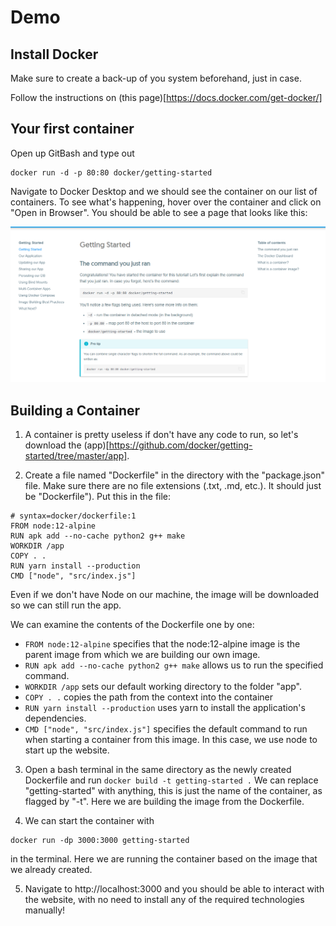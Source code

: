 # Demo

## Install Docker

Make sure to create a back-up of you system beforehand, just in case. 

Follow the instructions on (this page)[https://docs.docker.com/get-docker/]

## Your first container

Open up GitBash and type out 
```
docker run -d -p 80:80 docker/getting-started
```

Navigate to Docker Desktop and we should see the container on our list of containers. To see what's happening, hover over the container and click on "Open in Browser". You should be able to see a page that looks like this:

![Tutorial Page](tutorial_page.png)

## Building a Container

1. A container is pretty useless if don't have any code to run, so let's download the (app)[https://github.com/docker/getting-started/tree/master/app]. 

2. Create a file named "Dockerfile" in the directory with the "package.json" file. Make sure there are no file extensions (.txt, .md, etc.). It should just be "Dockerfile"). Put this in the file:

```
# syntax=docker/dockerfile:1
FROM node:12-alpine
RUN apk add --no-cache python2 g++ make
WORKDIR /app
COPY . .
RUN yarn install --production
CMD ["node", "src/index.js"]
```

Even if we don't have Node on our machine, the image will be downloaded so we can still run the app.

We can examine the contents of the Dockerfile one by one:
- ```FROM node:12-alpine``` specifies that the node:12-alpine image is the parent image from which we are building our own image.
- ```RUN apk add --no-cache python2 g++ make``` allows us to run the specified command.
- ```WORKDIR /app``` sets our default working directory to the folder "app".
- ```COPY . .``` copies the path from the context into the container 
- ```RUN yarn install --production``` uses yarn to install the application's dependencies.
- ```CMD ["node", "src/index.js"]``` specifies the default command to run when starting a container from this image. In this case, we use node to start up the website. 

3. Open a bash terminal in the same directory as the newly created Dockerfile and run ```docker build -t getting-started .``` We can replace "getting-started" with anything, this is just the name of the container, as flagged by "-t". Here we are building the image from the Dockerfile. 

4. We can start the container with 
```
docker run -dp 3000:3000 getting-started
```
in the terminal. Here we are running the container based on the image that we already created. 

5. Navigate to http://localhost:3000 and you should be able to interact with the website, with no need to install any of the required technologies manually!